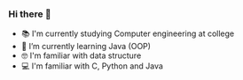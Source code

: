 ### Hi there 👋
- 📚 I'm currently studying Computer engineering at college
- 🌱 I’m currently learning Java (OOP) 
- 🤓 I'm familiar with data structure
- 💻 I'm familiar with C, Python and Java
